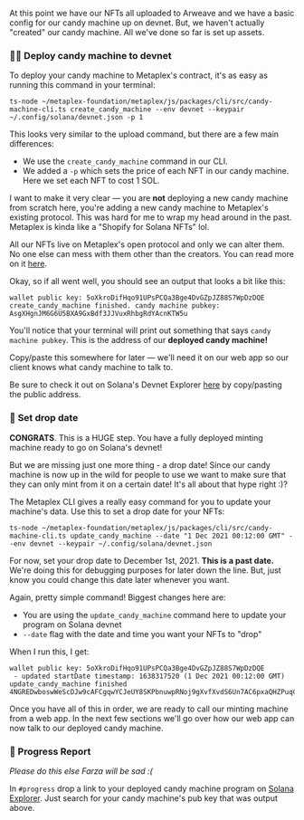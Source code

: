 At this point we have our NFTs all uploaded to Arweave and we have a basic config for our candy machine up on devnet. But, we haven't actually "created" our candy machine. All we've done so far is set up assets.

### 👩‍💻 **Deploy candy machine to devnet**

To deploy your candy machine to Metaplex's contract, it's as easy as running this command in your terminal:

```plaintext
ts-node ~/metaplex-foundation/metaplex/js/packages/cli/src/candy-machine-cli.ts create_candy_machine --env devnet --keypair ~/.config/solana/devnet.json -p 1
```

This looks very similar to the upload command, but there are a few main differences:

- We use the `create_candy_machine` command in our CLI.
- We added a `-p` which sets the price of each NFT in our candy machine. Here we set each NFT to cost 1 SOL.

I want to make it very clear — you are **not** deploying a new candy machine from scratch here, you're adding a new candy machine to Metaplex's existing protocol. This was hard for me to wrap my head around in the past. Metaplex is kinda like a "Shopify for Solana NFTs" lol.

All our NFTs live on Metaplex's open protocol and only we can alter them. No one else can mess with them other than the creators. You can read more on it [here](https://docs.metaplex.com/architecture/deep_dive/token_vault).

Okay, so if all went well, you should see an output that looks a bit like this:

```plaintext
wallet public key: 5oXkroDifHqo91UPsPCQa3Bge4DvGZpJZ88S7WpDzDQE
create_candy_machine finished. candy machine pubkey: AsgXHgnJM6G6U5BXA9GxBdf3JJVuxRhbgRdYAcnKTW5u
```

You'll notice that your terminal will print out something that says `candy machine pubkey`. This is the address of our **deployed candy machine!**

Copy/paste this somewhere for later — we'll need it on our web app so our client knows what candy machine to talk to.

Be sure to check it out on Solana's Devnet Explorer [here](https://explorer.solana.com/?cluster=devnet) by copy/pasting the public address.

### 👀 **Set drop date**

**CONGRATS**. This is a HUGE step. You have a fully deployed minting machine ready to go on Solana's devnet!

But we are missing just one more thing - a drop date! Since our candy machine is now up in the wild for people to use we want to make sure that they can only mint from it on a certain date! It's all about that hype right :)?

The Metaplex CLI gives a really easy command for you to update your machine's data. Use this to set a drop date for your NFTs:

```plaintext
ts-node ~/metaplex-foundation/metaplex/js/packages/cli/src/candy-machine-cli.ts update_candy_machine --date "1 Dec 2021 00:12:00 GMT" --env devnet --keypair ~/.config/solana/devnet.json
```

For now, set your drop date to December 1st, 2021. **This is a past date.** We're doing this for debugging purposes for later down the line. But, just know you could change this date later whenever you want. 

Again, pretty simple command! Biggest changes here are:

- You are using the `update_candy_machine` command here to update your program on Solana devnet
- `--date` flag with the date and time you want your NFTs to "drop"

When I run this, I get:

```plaintext
wallet public key: 5oXkroDifHqo91UPsPCQa3Bge4DvGZpJZ88S7WpDzDQE
 - updated startDate timestamp: 1638317520 (1 Dec 2021 00:12:00 GMT)
update_candy_machine finished 4NGREDwboswWeScDJw9cAFCgqwYCJeUY8SKPbnuwpRNoj9gXvfXvdS6Un7AC6pxaQHZPuqCL6NUK8QSgdkNNg4rt
```

Once you have all of this in order, we are ready to call our minting machine from a web app. In the next few sections we'll go over how our web app can now talk to our deployed candy machine.

### 🚨 Progress Report

*Please do this else Farza will be sad :(*

In `#progress` drop a link to your deployed candy machine program on [Solana Explorer](https://explorer.solana.com/?cluster=devnet). Just search for your candy machine's pub key that was output above.
